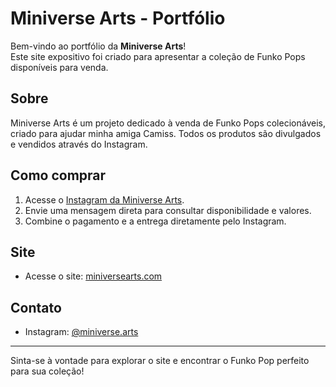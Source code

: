 # Miniverse Arts - Portfólio

Bem-vindo ao portfólio da **Miniverse Arts**!  
Este site expositivo foi criado para apresentar a coleção de Funko Pops disponíveis para venda.

## Sobre

Miniverse Arts é um projeto dedicado à venda de Funko Pops colecionáveis, criado para ajudar minha amiga Camiss. Todos os produtos são divulgados e vendidos através do Instagram.

## Como comprar

1. Acesse o [Instagram da Miniverse Arts](https://www.instagram.com/miniverse.arts).
2. Envie uma mensagem direta para consultar disponibilidade e valores.
3. Combine o pagamento e a entrega diretamente pelo Instagram.

## Site

- Acesse o site: [miniversearts.com](https://miniversearts-portifolio.vercel.app/)

## Contato

- Instagram: [@miniverse.arts](https://www.instagram.com/miniverse.arts)

---

Sinta-se à vontade para explorar o site e encontrar o Funko Pop perfeito para sua coleção!

